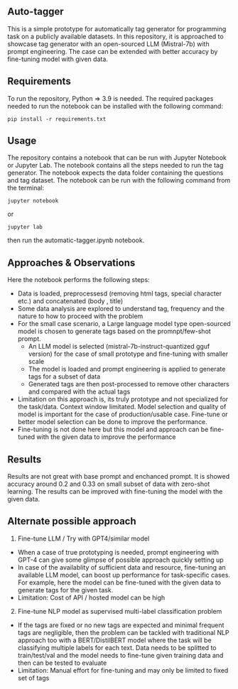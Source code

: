 ## Auto-tagger

This is a simple prototype for automatically tag generator for programming task on a publicly available datasets. In this repository, it is approached to showcase tag generator with an open-sourced LLM (Mistral-7b) with prompt engineering. The case can be extended with better accuracy by fine-tuning model with given data. 

## Requirements

To run the repository, Python => 3.9 is needed. The required packages needed to run the notebook can be installed with the following command:

```pip install -r requirements.txt```

## Usage

The repository contains a notebook that can be run with Jupyter Notebook or Jupyter Lab. The notebook contains all the steps needed to run the tag generator. The notebook expects the data folder containing the questions and tag dataset. The notebook can be run with the following command from the terminal:

```jupyter notebook```

or

```jupyter lab```  

then run the automatic-tagger.ipynb notebook.

## Approaches & Observations

Here the notebook performs the following steps:
- Data is loaded, preprocessesd (removing html tags, special character etc.) and concatenated (body , title)
- Some data analysis are explored to understand tag, frequency and the nature to how to proceed with the problem
- For the small case scenario, a Large language model type open-sourced model is chosen to generate tags based on the promnpt/few-shot prompt.
    - An LLM model is selected (mistral-7b-instruct-quantized gguf version) for the case of small prototype and fine-tuning with smaller scale
    - The model is loaded and prompt engineering is applied to generate tags for a subset of data
    - Generated tags are then post-processed to remove other characters and compared with the actual tags
- Limitation on this approach is, its truly prototype and not specialized for the task/data. Context window limitated. Model selection and quality of model is important for the case of production/usable case. Fine-tune or better model selection can be done to improve the performance.
- Fine-tuning is not done here but this model and approach can be fine-tuned with the given data to improve the performance

## Results

Results are not great with base prompt and enchanced prompt. It is showed accuracy around 0.2 and 0.33 on small subset of data with zero-shot learning. The results can be improved with fine-tuning the model with the given data.

## Alternate possible approach

1. Fine-tune LLM / Try with GPT4/similar model
- When a case of true prototyping is needed, prompt engineering with GPT-4 can give some glimpse of possible approach quickly setting up
- In case of the availablity of sufficient data and resource, fine-tuning an available LLM model, can boost up performance for task-specific cases. For example, here the model can be fine-tuned with the given data to generate tags for the given task.
- Limitation: Cost of API / hosted model can be high
2. Fine-tune NLP model as supervised multi-label classification problem
- If the tags are fixed or no new tags are expected and minimal frequent tags are negligible, then the problem can be tackled with traditional NLP approach too with a BERT/DistilBERT model where the task will be classifying multiple labels for each text. Data needs to be splitted to train/test/val and the model needs to fine-tune given training data and then can be tested to evaluate
- Limitation: Manual effort for fine-tuning and may only be limited to fixed set of tags
